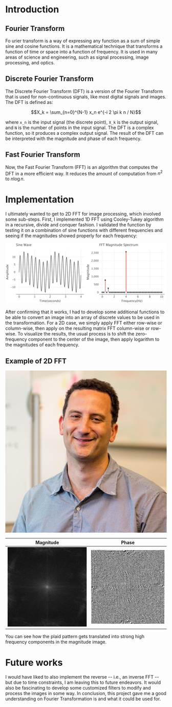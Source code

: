 # Introduction

## Fourier Transform

Fo
urier transform is a way of expressing any function as a sum of simple sine
and cosine functions. It is a mathematical technique that transforms a function
of time or space into a function of frequency. It is used in many areas of
science and engineering, such as signal processing, image processing, and
optics.

## Discrete Fourier Transform

The Discrete Fourier Transform (DFT) is a version of the Fourier Transform that
is used for non-continuous signals, like most digital signals and images. The
DFT is defined as:

```math
X_k = \sum_{n=0}^{N-1} x_n e^{-i 2 \pi k n / N}
```

where `x_n` is the input signal (the discrete point), `X_k` is the output 
signal, and `N` is the number of points in the input signal. The DFT is a 
complex function, so it produces a complex output signal. The result of the 
DFT can be interpreted with the magnitude and phase of each frequency.

## Fast Fourier Transform

Now, the Fast Fourier Transform (FFT) is an algorithm that computes the DFT 
in a more efficient way. It reduces the amount of computation from $n^2$ to 
$n\log{n}$. 

# Implementation

I ultimately wanted to get to 2D FFT for image processing, which involved 
some sub-steps. First, I implemented 1D FFT using Cooley-Tukey algorithm in a 
recursive, divide and conquer fashion. I validated the function by testing 
it on a combination of sine functions with different frequencies and seeing 
if the magnitudes showed properly for each frequency:

![1D_plot](data/1D_plot.png)

After confirming that it works, I had to develop some additional functions 
to be able to convert an image into an array of discrete values to be used 
in the transformation. For a 2D case, we simply apply FFT either row-wise or 
column-wise, then apply on the resulting matrix FFT column-wise or row-wise. 
To visualize the results, the usual process is to shift the zero-frequency 
component to the center of the image, then apply logarithm to the magnitudes 
of each frequency. 

## Example of 2D FFT

![paul](data/paul.png)

|             Magnitude              |                 Phase                  |
|:----------------------------------:|:--------------------------------------:|
| ![result_mag](data/result_mag.png) | ![result_phase](data/result_phase.png) |

You can see how the plaid pattern gets translated into strong high frequency 
components in the magnitude image. 

# Future works

I would have liked to also implement the reverse -- i.e., an inverse FFT -- 
but due to time constraints, I am leaving this to future endeavors. It would 
also be fascinating to develop some customized filters to modify and process 
the images in some way. In conclusion, this project gave me a good 
understanding on Fourier Transformation is and what it could be used for. 